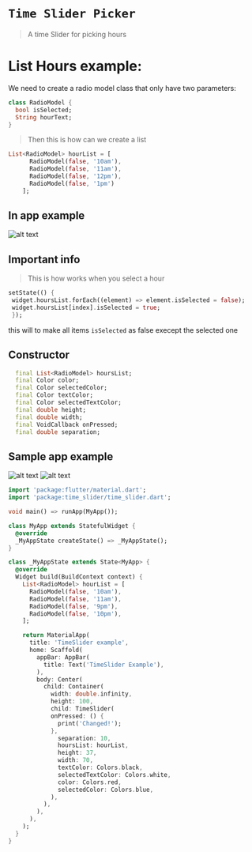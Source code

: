 # `Time Slider Picker`

> A time Slider for picking hours

# List Hours example:

We need to create a radio model class that only have two parameters:

```dart
class RadioModel {
  bool isSelected;
  String hourText;
}
```

> Then this is how can we create a list

```dart
List<RadioModel> hourList = [
      RadioModel(false, '10am'),
      RadioModel(false, '11am'),
      RadioModel(false, '12pm'),
      RadioModel(false, '1pm')
    ];
```

## In app example

![alt text](https://res.cloudinary.com/dr7sntabv/image/upload/v1588884793/Screenshot_from_2020-04-18_22-08-59_k4itey.png "In app example")

## Important info

> This is how works when you select a hour

```dart
setState(() {
 widget.hoursList.forEach((element) => element.isSelected = false);
 widget.hoursList[index].isSelected = true;
 });
```

this will to make all items ``` isSelected ``` as false execept the selected one

## Constructor 
``` dart
  final List<RadioModel> hoursList;
  final Color color;
  final Color selectedColor;
  final Color textColor;
  final Color selectedTextColor;
  final double height;
  final double width;
  final VoidCallback onPressed;
  final double separation;
```

## Sample app example 



![alt text](https://res.cloudinary.com/dr7sntabv/image/upload/v1588885641/Screenshot_1588885516_asi80q.png ) ![alt text](https://res.cloudinary.com/dr7sntabv/image/upload/v1588885641/Screenshot_1588885510_so7t3p.png )

``` dart 
import 'package:flutter/material.dart';
import 'package:time_slider/time_slider.dart';

void main() => runApp(MyApp());

class MyApp extends StatefulWidget {
  @override
  _MyAppState createState() => _MyAppState();
}

class _MyAppState extends State<MyApp> {
  @override
  Widget build(BuildContext context) {
    List<RadioModel> hourList = [
      RadioModel(false, '10am'),
      RadioModel(false, '11am'),
      RadioModel(false, '9pm'),
      RadioModel(false, '10pm'),
    ];

    return MaterialApp(
      title: 'TimeSlider example',
      home: Scaffold(
        appBar: AppBar(
          title: Text('TimeSlider Example'),
        ),
        body: Center(
          child: Container(
            width: double.infinity,
            height: 100,
            child: TimeSlider(
            onPressed: () {
              print('Changed!');
            },
              separation: 10,
              hoursList: hourList,
              height: 37,
              width: 70,
              textColor: Colors.black,
              selectedTextColor: Colors.white,
              color: Colors.red,
              selectedColor: Colors.blue,
            ),
          ),
        ),
      ),
    );
  }
}

```


